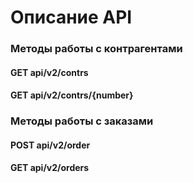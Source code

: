 #  Описание API 

### Методы работы с контрагентами

#### GET api/v2/contrs
#### GET api/v2/contrs/{number}

###  Методы работы с заказами

#### POST api/v2/order
#### GET api/v2/orders
